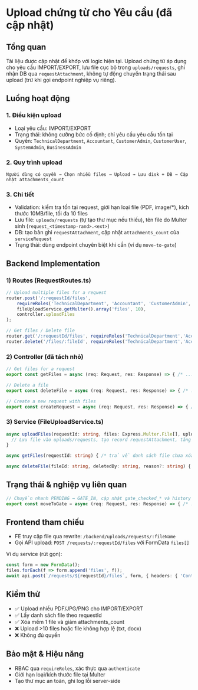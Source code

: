 # Upload chứng từ cho Yêu cầu (đã cập nhật)

## Tổng quan

Tài liệu được cập nhật để khớp với logic hiện tại. Upload chứng từ áp dụng cho yêu cầu IMPORT/EXPORT, lưu file cục bộ trong `uploads/requests`, ghi nhận DB qua `requestAttachment`, không tự động chuyển trạng thái sau upload (trừ khi gọi endpoint nghiệp vụ riêng).

## Luồng hoạt động

### 1. Điều kiện upload
- Loại yêu cầu: IMPORT/EXPORT
- Trạng thái: không cưỡng bức cố định; chỉ yêu cầu yêu cầu tồn tại
- Quyền: `TechnicalDepartment`, `Accountant`, `CustomerAdmin`, `CustomerUser`, `SystemAdmin`, `BusinessAdmin`

### 2. Quy trình upload
```
Người dùng có quyền → Chọn nhiều files → Upload → Lưu disk + DB → Cập nhật attachments_count
```

### 3. Chi tiết
- Validation: kiểm tra tồn tại request, giới hạn loại file (PDF, image/*), kích thước 10MB/file, tối đa 10 files
- Lưu file: `uploads/requests` (tự tạo thư mục nếu thiếu), tên file do Multer sinh (`request_<timestamp-rand>.<ext>`)
- DB: tạo bản ghi `requestAttachment`, cập nhật `attachments_count` của `serviceRequest`
- Trạng thái: dùng endpoint chuyên biệt khi cần (ví dụ `move-to-gate`)

## Backend Implementation

### 1) Routes (RequestRoutes.ts)
```13:18:manageContainer/backend/modules/requests/controller/RequestRoutes.ts
// Upload multiple files for a request
router.post('/:requestId/files', 
    requireRoles('TechnicalDepartment', 'Accountant', 'CustomerAdmin', 'CustomerUser', 'SystemAdmin', 'BusinessAdmin'),
    fileUploadService.getMulter().array('files', 10),
    controller.uploadFiles
);
```

```20:30:manageContainer/backend/modules/requests/controller/RequestRoutes.ts
// Get files / Delete file
router.get('/:requestId/files', requireRoles('TechnicalDepartment','Accountant','CustomerAdmin','CustomerUser','SystemAdmin','BusinessAdmin'), controller.getFiles);
router.delete('/files/:fileId', requireRoles('TechnicalDepartment','Accountant','CustomerAdmin','CustomerUser','SystemAdmin','BusinessAdmin'), controller.deleteFile);
```

### 2) Controller (đã tách nhỏ)
```41:76:manageContainer/backend/modules/requests/controller/filesController.ts
// Get files for a request
export const getFiles = async (req: Request, res: Response) => { /* ... */ };

// Delete a file
export const deleteFile = async (req: Request, res: Response) => { /* ... */ };
```

```4:31:manageContainer/backend/modules/requests/controller/createController.ts
// Create a new request with files
export const createRequest = async (req: Request, res: Response) => { /* nhận files, tạo request, upload nếu có */ };
```

### 3) Service (FileUploadService.ts)
```55:113:manageContainer/backend/modules/requests/service/FileUploadService.ts
async uploadFiles(requestId: string, files: Express.Multer.File[], uploaderId: string, uploaderRole: 'customer' | 'depot' = 'depot') {
  // Lưu file vào uploads/requests, tạo record requestAttachment, tăng attachments_count
}
```

```123:147:manageContainer/backend/modules/requests/service/FileUploadService.ts
async getFiles(requestId: string) { /* trả về danh sách file chưa xóa */ }
```

```150:191:manageContainer/backend/modules/requests/service/FileUploadService.ts
async deleteFile(fileId: string, deletedBy: string, reason?: string) { /* xóa mềm + giảm attachments_count */ }
```

## Trạng thái & nghiệp vụ liên quan

```4:20:manageContainer/backend/modules/requests/controller/transitionController.ts
// Chuyển nhanh PENDING → GATE_IN, cập nhật gate_checked_* và history
export const moveToGate = async (req: Request, res: Response) => { /* ... */ };
```

## Frontend tham chiếu

- FE truy cập file qua rewrite: `/backend/uploads/requests/:fileName`
- Gọi API upload: `POST /requests/:requestId/files` với FormData `files[]`

Ví dụ service (rút gọn):
```typescript
const form = new FormData();
files.forEach(f => form.append('files', f));
await api.post(`/requests/${requestId}/files`, form, { headers: { 'Content-Type': 'multipart/form-data' } });
```

## Kiểm thử

- ✅ Upload nhiều PDF/JPG/PNG cho IMPORT/EXPORT
- ✅ Lấy danh sách file theo requestId
- ✅ Xóa mềm 1 file và giảm attachments_count
- ❌ Upload >10 files hoặc file không hợp lệ (txt, docx)
- ❌ Không đủ quyền

## Bảo mật & Hiệu năng

- RBAC qua `requireRoles`, xác thực qua `authenticate`
- Giới hạn loại/kích thước file tại Multer
- Tạo thư mục an toàn, ghi log lỗi server-side